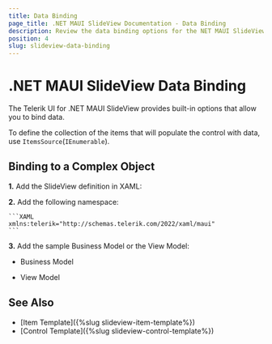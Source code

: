```yaml
---
title: Data Binding
page_title: .NET MAUI SlideView Documentation - Data Binding
description: Review the data binding options for the NET MAUI SlideView control.
position: 4
slug: slideview-data-binding
---
```


# .NET MAUI SlideView Data Binding

The Telerik UI for .NET MAUI SlideView provides built-in options that allow you to bind data.

To define the collection of the items that will populate the control with data, use `ItemsSource`(`IEnumerable`).

## Binding to a Complex Object

**1.** Add the SlideView definition in XAML:

<snippet id='slideview-getting-started-complex-object-xaml'/>

**2.** Add the following namespace:

    ```XAML
    xmlns:telerik="http://schemas.telerik.com/2022/xaml/maui"
    ```

**3.** Add the sample Business Model or the View Model:

- Business Model

<snippet id='slideview-businessmodel'/>

- View Model

<snippet id='slideview-viewmodel'/>

## See Also

- [Item Template]({%slug slideview-item-template%}) 
- [Control Template]({%slug slideview-control-template%})
